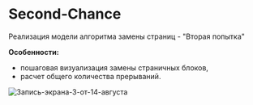 # Second-Chance
Реализация модели алгоритма замены страниц - "Вторая попытка"

<b>Особенности:</b>
- пошаговая визуализация замены страничных блоков,
- расчет общего количества прерываний.

![Запись-экрана-3-от-14-августа](https://user-images.githubusercontent.com/110388383/184544196-6dc5aca3-24a2-4678-9806-5185afb25cf2.gif)


